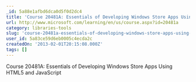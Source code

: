 ```yaml
---
_id: 5a88e1afbd6dca0d5f0d2dc4
title: 'Course 20481A: Essentials of Developing Windows Store Apps Using HTML5 and JavaScript'
url: http://www.microsoft.com/learning/en/us/course.aspx?id=20481a
category: libraries-tools
slug: 'course-20481a-essentials-of-developing-windows-store-apps-using-html5-and-javascript'
user_id: 5a83ce59d6eb0005c4ecda2c
createdOn: '2013-02-01T20:15:08.000Z'
tags: []
---
```


Course 20481A:
Essentials of Developing Windows Store Apps Using HTML5 and JavaScript

